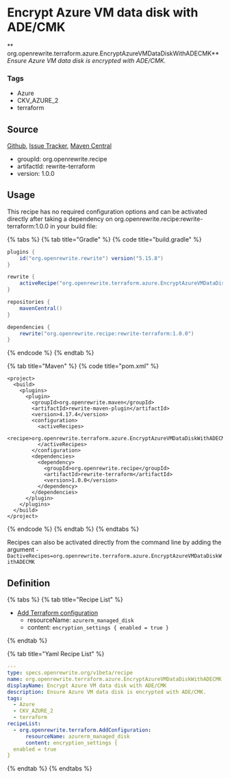 # Encrypt Azure VM data disk with ADE/CMK

** org.openrewrite.terraform.azure.EncryptAzureVMDataDiskWithADECMK**
_Ensure Azure VM data disk is encrypted with ADE/CMK._

### Tags

* Azure
* CKV_AZURE_2
* terraform

## Source

[Github](https://github.com/openrewrite/rewrite-terraform), [Issue Tracker](https://github.com/openrewrite/rewrite-terraform/issues), [Maven Central](https://search.maven.org/artifact/org.openrewrite.recipe/rewrite-terraform/1.0.0/jar)

* groupId: org.openrewrite.recipe
* artifactId: rewrite-terraform
* version: 1.0.0


## Usage

This recipe has no required configuration options and can be activated directly after taking a dependency on org.openrewrite.recipe:rewrite-terraform:1.0.0 in your build file:

{% tabs %}
{% tab title="Gradle" %}
{% code title="build.gradle" %}
```groovy
plugins {
    id("org.openrewrite.rewrite") version("5.15.8")
}

rewrite {
    activeRecipe("org.openrewrite.terraform.azure.EncryptAzureVMDataDiskWithADECMK")
}

repositories {
    mavenCentral()
}

dependencies {
    rewrite("org.openrewrite.recipe:rewrite-terraform:1.0.0")
}
```
{% endcode %}
{% endtab %}

{% tab title="Maven" %}
{% code title="pom.xml" %}
```markup
<project>
  <build>
    <plugins>
      <plugin>
        <groupId>org.openrewrite.maven</groupId>
        <artifactId>rewrite-maven-plugin</artifactId>
        <version>4.17.4</version>
        <configuration>
          <activeRecipes>
            <recipe>org.openrewrite.terraform.azure.EncryptAzureVMDataDiskWithADECMK</recipe>
          </activeRecipes>
        </configuration>
        <dependencies>
          <dependency>
            <groupId>org.openrewrite.recipe</groupId>
            <artifactId>rewrite-terraform</artifactId>
            <version>1.0.0</version>
          </dependency>
        </dependencies>
      </plugin>
    </plugins>
  </build>
</project>
```
{% endcode %}
{% endtab %}
{% endtabs %}

Recipes can also be activated directly from the command line by adding the argument `-DactiveRecipes=org.openrewrite.terraform.azure.EncryptAzureVMDataDiskWithADECMK`

## Definition

{% tabs %}
{% tab title="Recipe List" %}
* [Add Terraform configuration](../../terraform/addconfiguration.md)
  * resourceName: `azurerm_managed_disk`
  * content: `encryption_settings {
  enabled = true
}`

{% endtab %}

{% tab title="Yaml Recipe List" %}
```yaml
---
type: specs.openrewrite.org/v1beta/recipe
name: org.openrewrite.terraform.azure.EncryptAzureVMDataDiskWithADECMK
displayName: Encrypt Azure VM data disk with ADE/CMK
description: Ensure Azure VM data disk is encrypted with ADE/CMK.
tags:
  - Azure
  - CKV_AZURE_2
  - terraform
recipeList:
  - org.openrewrite.terraform.AddConfiguration:
      resourceName: azurerm_managed_disk
      content: encryption_settings {
  enabled = true
}

```
{% endtab %}
{% endtabs %}
